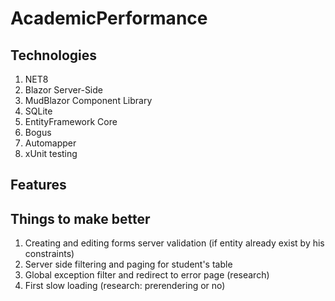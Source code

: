 # AcademicPerformance

## Technologies
1. NET8
2. Blazor Server-Side
3. MudBlazor Component Library
4. SQLite
5. EntityFramework Core
6. Bogus
7. Automapper
8. xUnit testing

## Features

## Things to make better
1. Creating and editing forms server validation (if entity already exist by his constraints)
2. Server side filtering and paging for student's table
3. Global exception filter and redirect to error page (research)
4. First slow loading (research: prerendering or no)
